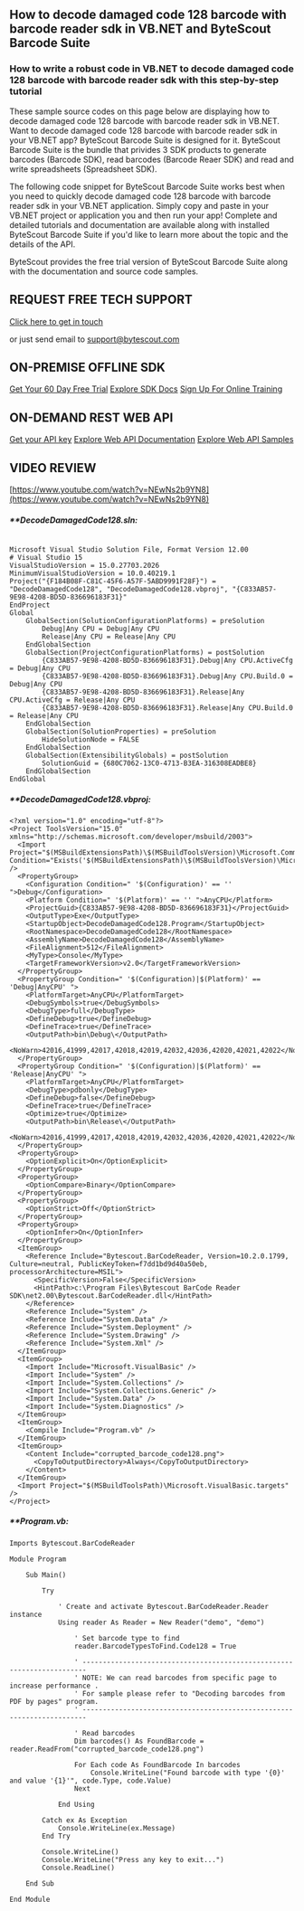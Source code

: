 ## How to decode damaged code 128 barcode with barcode reader sdk in VB.NET and ByteScout Barcode Suite

### How to write a robust code in VB.NET to decode damaged code 128 barcode with barcode reader sdk with this step-by-step tutorial

These sample source codes on this page below are displaying how to decode damaged code 128 barcode with barcode reader sdk in VB.NET. Want to decode damaged code 128 barcode with barcode reader sdk in your VB.NET app? ByteScout Barcode Suite is designed for it. ByteScout Barcode Suite is the bundle that privides 3  SDK products to generate barcodes (Barcode SDK), read barcodes (Barcode Reaer SDK) and read and write spreadsheets (Spreadsheet SDK).

The following code snippet for ByteScout Barcode Suite works best when you need to quickly decode damaged code 128 barcode with barcode reader sdk in your VB.NET application.  Simply copy and paste in your VB.NET project or application you and then run your app! Complete and detailed tutorials and documentation are available along with installed ByteScout Barcode Suite if you'd like to learn more about the topic and the details of the API.

ByteScout provides the free trial version of ByteScout Barcode Suite along with the documentation and source code samples.

## REQUEST FREE TECH SUPPORT

[Click here to get in touch](https://bytescout.zendesk.com/hc/en-us/requests/new?subject=ByteScout%20Barcode%20Suite%20Question)

or just send email to [support@bytescout.com](mailto:support@bytescout.com?subject=ByteScout%20Barcode%20Suite%20Question) 

## ON-PREMISE OFFLINE SDK 

[Get Your 60 Day Free Trial](https://bytescout.com/download/web-installer?utm_source=github-readme)
[Explore SDK Docs](https://bytescout.com/documentation/index.html?utm_source=github-readme)
[Sign Up For Online Training](https://academy.bytescout.com/)


## ON-DEMAND REST WEB API

[Get your API key](https://pdf.co/documentation/api?utm_source=github-readme)
[Explore Web API Documentation](https://pdf.co/documentation/api?utm_source=github-readme)
[Explore Web API Samples](https://github.com/bytescout/ByteScout-SDK-SourceCode/tree/master/PDF.co%20Web%20API)

## VIDEO REVIEW

[https://www.youtube.com/watch?v=NEwNs2b9YN8](https://www.youtube.com/watch?v=NEwNs2b9YN8)




<!-- code block begin -->

##### ****DecodeDamagedCode128.sln:**
    
```

Microsoft Visual Studio Solution File, Format Version 12.00
# Visual Studio 15
VisualStudioVersion = 15.0.27703.2026
MinimumVisualStudioVersion = 10.0.40219.1
Project("{F184B08F-C81C-45F6-A57F-5ABD9991F28F}") = "DecodeDamagedCode128", "DecodeDamagedCode128.vbproj", "{C833AB57-9E98-4208-BD5D-836696183F31}"
EndProject
Global
	GlobalSection(SolutionConfigurationPlatforms) = preSolution
		Debug|Any CPU = Debug|Any CPU
		Release|Any CPU = Release|Any CPU
	EndGlobalSection
	GlobalSection(ProjectConfigurationPlatforms) = postSolution
		{C833AB57-9E98-4208-BD5D-836696183F31}.Debug|Any CPU.ActiveCfg = Debug|Any CPU
		{C833AB57-9E98-4208-BD5D-836696183F31}.Debug|Any CPU.Build.0 = Debug|Any CPU
		{C833AB57-9E98-4208-BD5D-836696183F31}.Release|Any CPU.ActiveCfg = Release|Any CPU
		{C833AB57-9E98-4208-BD5D-836696183F31}.Release|Any CPU.Build.0 = Release|Any CPU
	EndGlobalSection
	GlobalSection(SolutionProperties) = preSolution
		HideSolutionNode = FALSE
	EndGlobalSection
	GlobalSection(ExtensibilityGlobals) = postSolution
		SolutionGuid = {680C7062-13C0-4713-B3EA-316308EADBE8}
	EndGlobalSection
EndGlobal

```

<!-- code block end -->    

<!-- code block begin -->

##### ****DecodeDamagedCode128.vbproj:**
    
```
<?xml version="1.0" encoding="utf-8"?>
<Project ToolsVersion="15.0" xmlns="http://schemas.microsoft.com/developer/msbuild/2003">
  <Import Project="$(MSBuildExtensionsPath)\$(MSBuildToolsVersion)\Microsoft.Common.props" Condition="Exists('$(MSBuildExtensionsPath)\$(MSBuildToolsVersion)\Microsoft.Common.props')" />
  <PropertyGroup>
    <Configuration Condition=" '$(Configuration)' == '' ">Debug</Configuration>
    <Platform Condition=" '$(Platform)' == '' ">AnyCPU</Platform>
    <ProjectGuid>{C833AB57-9E98-4208-BD5D-836696183F31}</ProjectGuid>
    <OutputType>Exe</OutputType>
    <StartupObject>DecodeDamagedCode128.Program</StartupObject>
    <RootNamespace>DecodeDamagedCode128</RootNamespace>
    <AssemblyName>DecodeDamagedCode128</AssemblyName>
    <FileAlignment>512</FileAlignment>
    <MyType>Console</MyType>
    <TargetFrameworkVersion>v2.0</TargetFrameworkVersion>
  </PropertyGroup>
  <PropertyGroup Condition=" '$(Configuration)|$(Platform)' == 'Debug|AnyCPU' ">
    <PlatformTarget>AnyCPU</PlatformTarget>
    <DebugSymbols>true</DebugSymbols>
    <DebugType>full</DebugType>
    <DefineDebug>true</DefineDebug>
    <DefineTrace>true</DefineTrace>
    <OutputPath>bin\Debug\</OutputPath>
    <NoWarn>42016,41999,42017,42018,42019,42032,42036,42020,42021,42022</NoWarn>
  </PropertyGroup>
  <PropertyGroup Condition=" '$(Configuration)|$(Platform)' == 'Release|AnyCPU' ">
    <PlatformTarget>AnyCPU</PlatformTarget>
    <DebugType>pdbonly</DebugType>
    <DefineDebug>false</DefineDebug>
    <DefineTrace>true</DefineTrace>
    <Optimize>true</Optimize>
    <OutputPath>bin\Release\</OutputPath>
    <NoWarn>42016,41999,42017,42018,42019,42032,42036,42020,42021,42022</NoWarn>
  </PropertyGroup>
  <PropertyGroup>
    <OptionExplicit>On</OptionExplicit>
  </PropertyGroup>
  <PropertyGroup>
    <OptionCompare>Binary</OptionCompare>
  </PropertyGroup>
  <PropertyGroup>
    <OptionStrict>Off</OptionStrict>
  </PropertyGroup>
  <PropertyGroup>
    <OptionInfer>On</OptionInfer>
  </PropertyGroup>
  <ItemGroup>
    <Reference Include="Bytescout.BarCodeReader, Version=10.2.0.1799, Culture=neutral, PublicKeyToken=f7dd1bd9d40a50eb, processorArchitecture=MSIL">
      <SpecificVersion>False</SpecificVersion>
      <HintPath>c:\Program Files\Bytescout BarCode Reader SDK\net2.00\Bytescout.BarCodeReader.dll</HintPath>
    </Reference>
    <Reference Include="System" />
    <Reference Include="System.Data" />
    <Reference Include="System.Deployment" />
    <Reference Include="System.Drawing" />
    <Reference Include="System.Xml" />
  </ItemGroup>
  <ItemGroup>
    <Import Include="Microsoft.VisualBasic" />
    <Import Include="System" />
    <Import Include="System.Collections" />
    <Import Include="System.Collections.Generic" />
    <Import Include="System.Data" />
    <Import Include="System.Diagnostics" />
  </ItemGroup>
  <ItemGroup>
    <Compile Include="Program.vb" />
  </ItemGroup>
  <ItemGroup>
    <Content Include="corrupted_barcode_code128.png">
      <CopyToOutputDirectory>Always</CopyToOutputDirectory>
    </Content>
  </ItemGroup>
  <Import Project="$(MSBuildToolsPath)\Microsoft.VisualBasic.targets" />
</Project>
```

<!-- code block end -->    

<!-- code block begin -->

##### ****Program.vb:**
    
```
Imports Bytescout.BarCodeReader

Module Program

    Sub Main()

        Try

            ' Create and activate Bytescout.BarCodeReader.Reader instance
            Using reader As Reader = New Reader("demo", "demo")

                ' Set barcode type to find
                reader.BarcodeTypesToFind.Code128 = True

                ' -----------------------------------------------------------------------
                ' NOTE: We can read barcodes from specific page to increase performance .
                ' For sample please refer to "Decoding barcodes from PDF by pages" program.
                ' ----------------------------------------------------------------------- 

                ' Read barcodes
                Dim barcodes() As FoundBarcode = reader.ReadFrom("corrupted_barcode_code128.png")

                For Each code As FoundBarcode In barcodes
                    Console.WriteLine("Found barcode with type '{0}' and value '{1}'", code.Type, code.Value)
                Next

            End Using

        Catch ex As Exception
            Console.WriteLine(ex.Message)
        End Try

        Console.WriteLine()
        Console.WriteLine("Press any key to exit...")
        Console.ReadLine()

    End Sub

End Module

```

<!-- code block end -->